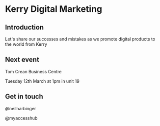 # Kerry Digital Marketing

## Introduction

Let's share our successes and mistakes as we promote digital products to the world from Kerry

## Next event

Tom Crean Business Centre

Tuesday 12th March at 1pm in unit 19

## Get in touch 

@neilharbinger

@myaccesshub
